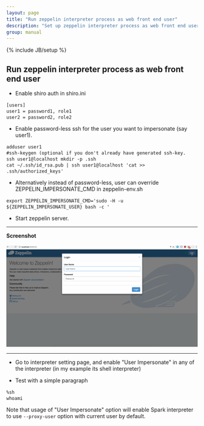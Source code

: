 ```yaml
---
layout: page
title: "Run zeppelin interpreter process as web front end user"
description: "Set up zeppelin interpreter process as web front end user."
group: manual
---
```

<!--
Licensed under the Apache License, Version 2.0 (the "License");
you may not use this file except in compliance with the License.
You may obtain a copy of the License at

http://www.apache.org/licenses/LICENSE-2.0

Unless required by applicable law or agreed to in writing, software
distributed under the License is distributed on an "AS IS" BASIS,
WITHOUT WARRANTIES OR CONDITIONS OF ANY KIND, either express or implied.
See the License for the specific language governing permissions and
limitations under the License.
-->
{% include JB/setup %}

## Run zeppelin interpreter process as web front end user

 * Enable shiro auth in shiro.ini

```
[users]
user1 = password1, role1
user2 = password2, role2
```

 * Enable password-less ssh for the user you want to impersonate (say user1).

```
adduser user1
#ssh-keygen (optional if you don't already have generated ssh-key.
ssh user1@localhost mkdir -p .ssh
cat ~/.ssh/id_rsa.pub | ssh user1@localhost 'cat >> .ssh/authorized_keys'
```

* Alternatively instead of password-less, user can override ZEPPELIN_IMPERSONATE_CMD in zeppelin-env.sh

```
export ZEPPELIN_IMPERSONATE_CMD='sudo -H -u ${ZEPPELIN_IMPERSONATE_USER} bash -c '
```


 * Start zeppelin server.

<hr>
<div class="row">
  <div class="col-md-12">
         <b> Screenshot </b>
         <br /><br />
  </div>
  <div class="col-md-12" >
      <a data-lightbox="compiler" href="../assets/themes/zeppelin/img/screenshots/user-impersonation.gif">
        <img class="img-responsive" src="../assets/themes/zeppelin/img/screenshots/user-impersonation.gif" />
      </a>

  </div>
</div>
<hr>

 * Go to interpreter setting page, and enable "User Impersonate" in any of the interpreter (in my example its shell interpreter)

 * Test with a simple paragraph

```
%sh
whoami
```


Note that usage of "User Impersonate" option will enable Spark interpreter to use `--proxy-user` option with current user by default.
